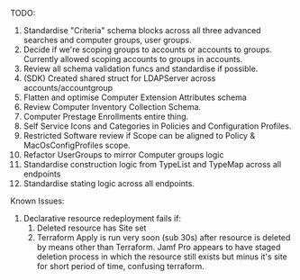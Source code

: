 TODO:

1. Standardise "Criteria" schema blocks across all three advanced searches and computer groups, user groups.
2. Decide if we're scoping groups to accounts or accounts to groups. Currently allowed scoping accounts to groups in accounts.
3. Review all schema validation funcs and standardise if possible. 
4. (SDK) Created shared struct for LDAPServer across accounts/accountgroup
5. Flatten and optimise Computer Extension Attributes schema
6. Review Computer Inventory Collection Schema.
7. Computer Prestage Enrollments entire thing.
8. Self Service Icons and Categories in Policies and Configuration Profiles.
9. Restricted Software review if Scope can be aligned to Policy & MacOsConfigProfiles scope.
10. Refactor UserGroups to mirror Computer groups logic
11. Standardise construction logic from TypeList and TypeMap across all endpoints
12. Standardise stating logic across all endpoints.





Known Issues:
1. Declarative resource redeployment fails if: 
    1. Deleted resource has Site set
    2. Terraform Apply is run very soon (sub 30s) after resource is deleted by means other than Terraform. Jamf Pro appears to have staged deletion process in which the resource still exists but minus it's site for short period of time, confusing terraform.